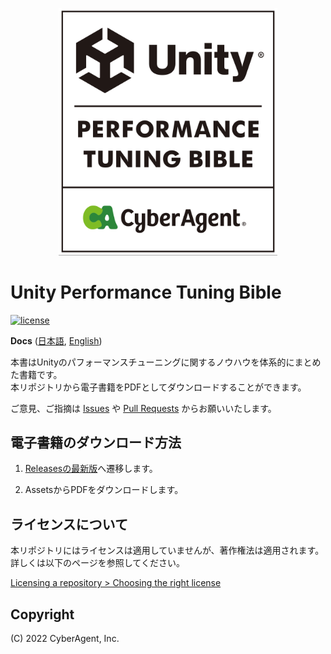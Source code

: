 <p align="center">
  <img width=350 src="Documentation/bible_logo.png" alt="UnityPerformanceTuningBible">
</p>

# Unity Performance Tuning Bible

[![license](https://img.shields.io/badge/PR-welcome-green.svg)](https://github.com/CyberAgentGameEntertainment/AssetRegulationManager/pulls)

**Docs** ([日本語](README.md), [English](README_EN.md))

本書はUnityのパフォーマンスチューニングに関するノウハウを体系的にまとめた書籍です。  
本リポジトリから電子書籍をPDFとしてダウンロードすることができます。

ご意見、ご指摘は [Issues](https://github.com/CyberAgentGameEntertainment/UnityPerformanceTuningBible/issues) や [Pull Requests](https://github.com/CyberAgentGameEntertainment/UnityPerformanceTuningBible/pulls) からお願いいたします。

## 電子書籍のダウンロード方法
1. [Releasesの最新版](https://github.com/CyberAgentGameEntertainment/UnityPerformanceTuningBible/releases/latest)へ遷移します。

2. AssetsからPDFをダウンロードします。

## ライセンスについて
本リポジトリにはライセンスは適用していませんが、著作権法は適用されます。  
詳しくは以下のページを参照してください。

[Licensing a repository > Choosing the right license](https://docs.github.com/en/repositories/managing-your-repositorys-settings-and-features/customizing-your-repository/licensing-a-repository#choosing-the-right-license)

## Copyright
(C) 2022 CyberAgent, Inc.
